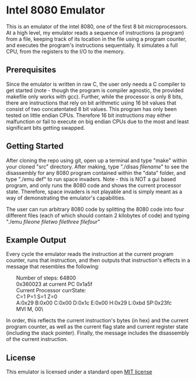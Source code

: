 # Intel 8080 Emulator
This is an emulator of the intel 8080, one of the first 8 bit microprocessors. At a high level, my emulator reads a sequence of instructions (a program) from a file, keeping track of its location in the file using a program counter, and executes the program's instructions sequentially. It simulates a full CPU, from the registers to the I/O to the memory. 

## Prerequisites
Since the emulator is written in raw C, the user only needs a C compiler to get started (note - though the program is compiler agnostic, the provided makefile only works with gcc). Further, while the processor is only 8 bits, there are instructions that rely on bit arithmetic using 16 bit values that consist of two concatentated 8 bit values. This program has only been tested on little endian CPUs. Therefore 16 bit instructions may either malfunction or fail to execute on big endian CPUs due to the most and least significant bits getting swapped. 

## Getting Started
After cloning the repo using git, open up a terminal and type "make" within your cloned "src" directory. After making, type "./disas $filename$" to see the disassembly for any 8080 program contained within the "data" folder, and type "./emu def" to run space invaders. Note - this is NOT a gui based program, and only runs the 8080 code and shows the current processor state. Therefore, space invaders is not playable and is simply meant as a way of demonstrating the emulator's capabilities. 

The user can run arbitrary 8080 code by splitting the 8080 code into four different files (each of which should contain 2 kilobytes of code) and typing "./emu $file one$ $file two$ $file three$ $file four$"

## Example Output
Every cycle the emulator reads the instruction at the current program counter, runs that instruction, and then outputs that instruction's effects in a message that resembles the following: 

&nbsp;&nbsp;&nbsp;&nbsp;&nbsp;&nbsp; Number of steps: 64800\
&nbsp;&nbsp;&nbsp;&nbsp;&nbsp;&nbsp; 0x360023 at current PC 0x1a5f\
&nbsp;&nbsp;&nbsp;&nbsp;&nbsp;&nbsp; Current Processor currState:\
&nbsp;&nbsp;&nbsp;&nbsp;&nbsp;&nbsp; C=1    P=1    S=1    Z=0\
&nbsp;&nbsp;&nbsp;&nbsp;&nbsp;&nbsp; A:0x29 B:0x00 C:0x00 D:0x1c E:0x00 H:0x29 L:0xbd SP:0x23fc\
&nbsp;&nbsp;&nbsp;&nbsp;&nbsp;&nbsp; MVI    M, 00\

In order, this reflects the current instruction's bytes (in hex) and the current program counter, as well as the current flag state and current register state (including the stack pointer). Finally, the message includes the disassembly of the current instruction. 

## License
This emulator is licensed under a standard open <a href = "https://opensource.org/licenses/MIT"> MIT license </a>
